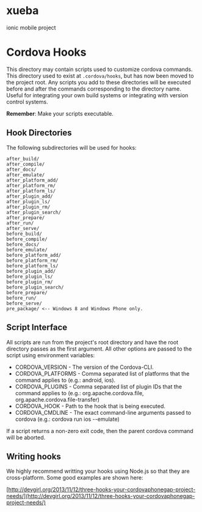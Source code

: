 # xueba
ionic mobile project
<!--
#
# Licensed to the Apache Software Foundation (ASF) under one
# or more contributor license agreements.  See the NOTICE file
# distributed with this work for additional information
# regarding copyright ownership.  The ASF licenses this file
# to you under the Apache License, Version 2.0 (the
# "License"); you may not use this file except in compliance
# with the License.  You may obtain a copy of the License at
#
# http://www.apache.org/licenses/LICENSE-2.0
#
# Unless required by applicable law or agreed to in writing,
# software distributed under the License is distributed on an
# "AS IS" BASIS, WITHOUT WARRANTIES OR CONDITIONS OF ANY
#  KIND, either express or implied.  See the License for the
# specific language governing permissions and limitations
# under the License.
#
-->
# Cordova Hooks

This directory may contain scripts used to customize cordova commands. This
directory used to exist at `.cordova/hooks`, but has now been moved to the
project root. Any scripts you add to these directories will be executed before
and after the commands corresponding to the directory name. Useful for
integrating your own build systems or integrating with version control systems.

__Remember__: Make your scripts executable.

## Hook Directories
The following subdirectories will be used for hooks:

    after_build/
    after_compile/
    after_docs/
    after_emulate/
    after_platform_add/
    after_platform_rm/
    after_platform_ls/
    after_plugin_add/
    after_plugin_ls/
    after_plugin_rm/
    after_plugin_search/
    after_prepare/
    after_run/
    after_serve/
    before_build/
    before_compile/
    before_docs/
    before_emulate/
    before_platform_add/
    before_platform_rm/
    before_platform_ls/
    before_plugin_add/
    before_plugin_ls/
    before_plugin_rm/
    before_plugin_search/
    before_prepare/
    before_run/
    before_serve/
    pre_package/ <-- Windows 8 and Windows Phone only.

## Script Interface

All scripts are run from the project's root directory and have the root directory passes as the first argument. All other options are passed to the script using environment variables:

* CORDOVA_VERSION - The version of the Cordova-CLI.
* CORDOVA_PLATFORMS - Comma separated list of platforms that the command applies to (e.g.: android, ios).
* CORDOVA_PLUGINS - Comma separated list of plugin IDs that the command applies to (e.g.: org.apache.cordova.file, org.apache.cordova.file-transfer)
* CORDOVA_HOOK - Path to the hook that is being executed.
* CORDOVA_CMDLINE - The exact command-line arguments passed to cordova (e.g.: cordova run ios --emulate)

If a script returns a non-zero exit code, then the parent cordova command will be aborted.


## Writing hooks

We highly recommend writting your hooks using Node.js so that they are
cross-platform. Some good examples are shown here:

[http://devgirl.org/2013/11/12/three-hooks-your-cordovaphonegap-project-needs/](http://devgirl.org/2013/11/12/three-hooks-your-cordovaphonegap-project-needs/)

